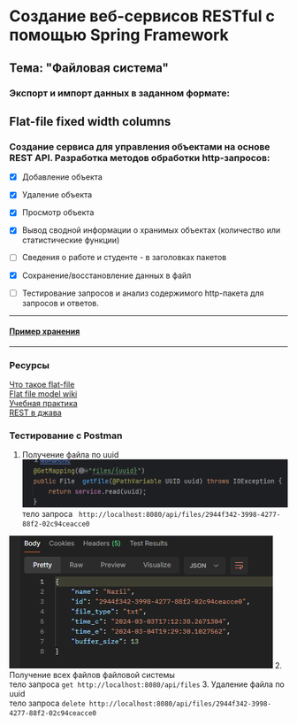 # Создание веб-сервисов RESTful с помощью Spring Framework
## Тема: "Файловая система"
### Экспорт и импорт данных в заданном формате:
 **Flat-file** fixed width columns 
---
### Создание сервиса для управления объектами на основе REST API. Разработка методов обработки http-запросов:

- [x] Добавление объекта

- [x] Удаление объекта

- [x] Просмотр объекта

- [x] Вывод сводной информации о хранимых объектах (количество или статистические функции)

- [ ] Сведения о работе и студенте - в заголовках пакетов

- [x] Сохранение/восстановление данных в файл

- [ ] Тестирование запросов и анализ содержимого http-пакета для запросов и ответов.

--- 
#### [Пример хранения](data.txt)


---
### Ресурсы 
[Что такое flat-file](https://appmaster.io/ru/blog/chto-takoe-ploskii-fail)\
[Flat file model wiki](https://en.wikipedia.org/wiki/Flat-file_database)\
[Учебная практика](https://www.козьяков.мир.рус/%D0%B4%D0%B8%D1%81%D1%86%D0%B8%D0%BF%D0%BB%D0%B8%D0%BD%D1%8B/%D1%83%D1%87%D0%B5%D0%B1%D0%BD%D0%B0%D1%8F-%D0%BF%D1%80%D0%B0%D0%BA%D1%82%D0%B8%D0%BA%D0%B0)\
[REST в джава](https://javarush.com/groups/posts/2486-obzor-rest-chastjh-1-chto-takoe-rest)

### Тестирование с Postman
1. Получение файла по uuid
![img.png](img.png)\
тело запроса ```
http://localhost:8080/api/files/2944f342-3998-4277-88f2-02c94ceacce0``` 

![img_1.png](img_1.png)
2. Получение всех файлов файловой системы\
   тело запроса ```get
   http://localhost:8080/api/files```
3. Удаление файла по uuid\
   тело запроса ```delete
   http://localhost:8080/api/files/2944f342-3998-4277-88f2-02c94ceacce0```